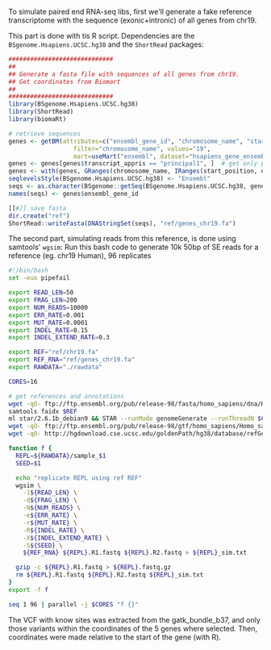 To simulate paired end RNA-seq libs, first we'll generate a fake reference transcriptome
with the sequence (exonic+intronic) of all genes from chr19.

This part is done with tis R script. Dependencies are the `BSgenome.Hsapiens.UCSC.hg38` and the `ShortRead` packages:

```R
#############################
##
## Generate a fasta file with sequences of all genes from chr19.
## Get coordinates from Biomart
##
#############################
library(BSgenome.Hsapiens.UCSC.hg38)
library(ShortRead)
library(biomaRt)

# retrieve sequences
genes <- getBM(attributes=c("ensembl_gene_id", "chromosome_name", "start_position", "end_position", "strand", "transcript_appris"),
                  filter="chromosome_name", values="19",
                  mart=useMart("ensembl", dataset="hsapiens_gene_ensembl"))
genes <- genes[genes$transcript_appris == "principal1", ]  # get only principal isoforms
genes <- with(genes, GRanges(chromosome_name, IRanges(start_position, end_position), strand))
seqlevelsStyle(BSgenome.Hsapiens.UCSC.hg38) <- "Ensembl"
seqs <- as.character(BSgenome::getSeq(BSgenome.Hsapiens.UCSC.hg38, genes))
names(seqs) <- genes$ensembl_gene_id

[[#]] save fasta
dir.create("ref")
ShortRead::writeFasta(DNAStringSet(seqs), "ref/genes_chr19.fa")
```

The second part, simulating reads from this reference, is done using samtools' `wgsim`:
Run this bash code to generate 10k 50bp of SE reads for a reference (eg. chr19 Human), 96 replicates

```sh
#!/bin/bash
set -euo pipefail

export READ_LEN=50
export FRAG_LEN=200
export NUM_READS=10000
export ERR_RATE=0.001
export MUT_RATE=0.0001
export INDEL_RATE=0.15
export INDEL_EXTEND_RATE=0.3

export REF="ref/chr19.fa"
export REF_RNA="ref/genes_chr19.fa"
export RAWDATA="./rawdata"

CORES=16

# get references and annotations
wget -qO- ftp://ftp.ensembl.org/pub/release-98/fasta/homo_sapiens/dna/Homo_sapiens.GRCh38.dna.chromosome.19.fa.gz | gzip -cd > $REF
samtools faidx $REF
ml star/2.6.1b_debian9 && STAR --runMode genomeGenerate --runThreadN $CORES --genomeDir ref --genomeFastaFiles $REF
wget -qO- ftp://ftp.ensembl.org/pub/release-98/gtf/homo_sapiens/Homo_sapiens.GRCh38.98.gtf.gz | gzip -cd | grep "^19" > ref/genes_chr19.gtf
wget -qO- http://hgdownload.cse.ucsc.edu/goldenPath/hg38/database/refGene.txt.gz | gzip -cd | awk '{print $3, "\t", $5, "\t", $6, "\t", $2, "\t0\t", $4, "\t", $5, "\t", $6, "\t0\t", $9, "\t", $10, "\t", $11;}' | sed 's/^chr//' | grep "^19" > ref/genes_chr19.bed

function f {
  REPL=${RAWDATA}/sample_$1
  SEED=$1

  echo "replicate REPL using ref REF"
  wgsim \
    -1${READ_LEN} \
    -d${FRAG_LEN} \
    -N${NUM_READS} \
    -e${ERR_RATE} \
    -r${MUT_RATE} \
    -R${INDEL_RATE} \
    -X${INDEL_EXTEND_RATE} \
    -S${SEED} \
    ${REF_RNA} ${REPL}.R1.fastq ${REPL}.R2.fastq > ${REPL}_sim.txt

  gzip -c ${REPL}.R1.fastq > ${REPL}.fastq.gz
  rm ${REPL}.R1.fastq ${REPL}.R2.fastq ${REPL}_sim.txt
}
export -f f

seq 1 96 | parallel -j $CORES "f {}"
```

The VCF with know sites was extracted from the gatk_bundle_b37, and only those variants within the coordinates of the 5 genes where selected.
Then, coordinates were made relative to the start of the gene (with R).

